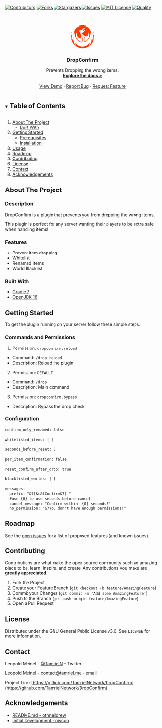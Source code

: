 <!-- PROJECT SHIELDS -->
[![Contributors][contributors-shield]][contributors-url]
[![Forks][forks-shield]][forks-url]
[![Stargazers][stars-shield]][stars-url]
[![Issues][issues-shield]][issues-url]
[![MIT License][license-shield]][license-url]
[![Quality][quality-shield]][quality-url]

<!-- PROJECT LOGO -->
<br />
<p align="center">
  <a href="https://github.com/TamrielNetwork/DropConfirm">
    <img src="images/logo.png" alt="Logo" width="80" height="80">
  </a>

<h3 align="center">DropConfirm</h3>

  <p align="center">
    Prevents Dropping the wrong items.
    <br />
    <a href="https://github.com/TamrielNetwork/DropConfirm"><strong>Explore the docs »</strong></a>
    <br />
    <br />
    <a href="https://github.com/TamrielNetwork/DropConfirm">View Demo</a>
    ·
    <a href="https://github.com/TamrielNetwork/DropConfirm/issues">Report Bug</a>
    ·
    <a href="https://github.com/TamrielNetwork/DropConfirm/issues">Request Feature</a>
  </p>

<!-- TABLE OF CONTENTS -->
<details open="open">
  <summary><h2 style="display: inline-block">Table of Contents</h2></summary>
  <ol>
    <li>
      <a href="#about-the-project">About The Project</a>
      <ul>
        <li><a href="#built-with">Built With</a></li>
      </ul>
    </li>
    <li>
      <a href="#getting-started">Getting Started</a>
      <ul>
        <li><a href="#prerequisites">Prerequisites</a></li>
        <li><a href="#installation">Installation</a></li>
      </ul>
    </li>
    <li><a href="#usage">Usage</a></li>
    <li><a href="#roadmap">Roadmap</a></li>
    <li><a href="#contributing">Contributing</a></li>
    <li><a href="#license">License</a></li>
    <li><a href="#contact">Contact</a></li>
    <li><a href="#acknowledgements">Acknowledgements</a></li>
  </ol>
</details>

<!-- ABOUT THE PROJECT -->

## About The Project

### Description

DropConfirm is a plugin that prevents you from dropping the wrong items.

This plugin is perfect for any server wanting their players to be extra safe when handling items!

### Features

* Prevent item dropping
* Whitelist
* Renamed Items
* World Blacklist

### Built With

* [Gradle 7](https://docs.gradle.org/7.1.1/release-notes.html)
* [OpenJDK 16](https://openjdk.java.net/projects/jdk/16/)

<!-- GETTING STARTED -->

## Getting Started

To get the plugin running on your server follow these simple steps.

### Commands and Permissions

1. Permission: `dropconfirm.reload`

* Command: `/drop reload`
* Description: Reload the plugin

2. Permission: `DEFAULT`

* Command: `/drop`
* Description: Main command

3. Permission: `dropconfirm.bypass`

* Description: Bypass the drop check

### Configuration

```
confirm_only_renamed: false

whitelisted_items: [ ]

seconds_before_reset: 5

per_item_confirmation: false

reset_confirm_after_drop: true

blacklisted_worlds: [ ]

messages:
  prefix: "&7[&c&lConfirm&7] "
  #use {0} to use seconds before cancel
  cancel_message: "Confirm within  {0} seconds!"
  no_permission: "&7You don't have enough permissions!"
```

<!-- ROADMAP -->

## Roadmap

See the [open issues](https://github.com/TamrielNetwork/DropConfirm/issues) for a list of proposed features (and known
issues).

<!-- CONTRIBUTING -->

## Contributing

Contributions are what make the open source community such an amazing place to be, learn, inspire, and create. Any
contributions you make are **greatly appreciated**.

1. Fork the Project
2. Create your Feature Branch (`git checkout -b feature/AmazingFeature`)
3. Commit your Changes (`git commit -m 'Add some AmazingFeature'`)
4. Push to the Branch (`git push origin feature/AmazingFeature`)
5. Open a Pull Request

<!-- LICENSE -->

## License

Distributed under the GNU General Public License v3.0. See `LICENSE` for more information.

<!-- CONTACT -->

## Contact

Leopold Meinel - [@TamrielN](https://twitter.com/TamrielN) - Twitter

Leopold Meinel - [contact@tamriel.me](mailto:contact@tamriel.me) - email

Project Link: [https://github.com/TamrielNetwork/DropConfirm](https://github.com/TamrielNetwork/DropConfirm)

<!-- ACKNOWLEDGEMENTS -->

## Acknowledgements

* [README.md - othneildrew](https://github.com/othneildrew/Best-README-Template)
* [Initial Development - nivcoo](https://github.com/nivcoo/DropConfirmation)

<!-- MARKDOWN LINKS & IMAGES -->

[contributors-shield]: https://img.shields.io/github/contributors-anon/TamrielNetwork/DropConfirm?style=for-the-badge

[contributors-url]: https://github.com/TamrielNetwork/DropConfirm/graphs/contributors

[forks-shield]: https://img.shields.io/github/forks/TamrielNetwork/DropConfirm?label=Forks&style=for-the-badge

[forks-url]: https://github.com/TamrielNetwork/DropConfirm/network/members

[stars-shield]: https://img.shields.io/github/stars/TamrielNetwork/DropConfirm?style=for-the-badge

[stars-url]: https://github.com/TamrielNetwork/DropConfirm/stargazers

[issues-shield]: https://img.shields.io/github/issues/TamrielNetwork/DropConfirm?style=for-the-badge

[issues-url]: https://github.com/TamrielNetwork/DropConfirm/issues

[license-shield]: https://img.shields.io/github/license/TamrielNetwork/DropConfirm?style=for-the-badge

[license-url]: https://github.com/TamrielNetwork/DropConfirm/blob/main/LICENSE

[quality-shield]: https://img.shields.io/scrutinizer/quality/g/TamrielNetwork/DropConfirm?label=quality&style=for-the-badge

[quality-url]: https://scrutinizer-ci.com/g/TamrielNetwork/DropConfirm/reports/
